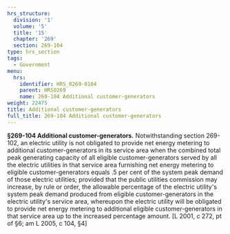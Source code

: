 ```yaml
---
hrs_structure:
  division: '1'
  volume: '5'
  title: '15'
  chapter: '269'
  section: 269-104
type: hrs_section
tags:
  - Government
menu:
  hrs:
    identifier: HRS_0269-0104
    parent: HRS0269
    name: 269-104 Additional customer-generators
weight: 22475
title: Additional customer-generators
full_title: 269-104 Additional customer-generators
---
```

**§269-104 Additional customer-generators.** Notwithstanding section 269-102, an electric utility is not obligated to provide net energy metering to additional customer-generators in its service area when the combined total peak generating capacity of all eligible customer-generators served by all the electric utilities in that service area furnishing net energy metering to eligible customer-generators equals .5 per cent of the system peak demand of those electric utilities; provided that the public utilities commission may increase, by rule or order, the allowable percentage of the electric utility's system peak demand produced from eligible customer-generators in the electric utility's service area, whereupon the electric utility will be obligated to provide net energy metering to additional eligible customer-generators in that service area up to the increased percentage amount. [L 2001, c 272, pt of §6; am L 2005, c 104, §4]